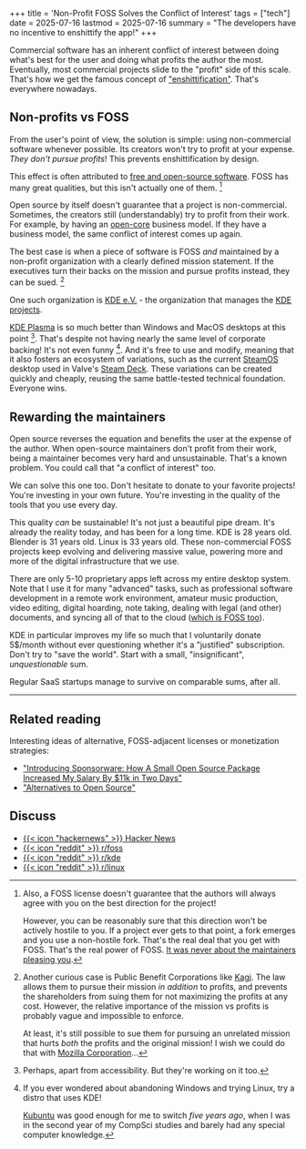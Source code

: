 +++
title = 'Non-Profit FOSS Solves the Conflict of Interest'
tags = ["tech"]
date = 2025-07-16
lastmod = 2025-07-16
summary = "The developers have no incentive to enshittify the app!"
+++

Commercial software has an inherent conflict of interest between doing what's
best for the user and doing what profits the author the most. Eventually, most
commercial projects slide to the "profit" side of this scale. That's how we get
the famous concept of
["enshittification"](https://en.wikipedia.org/wiki/Enshittification). That's
everywhere nowadays.

## Non-profits vs FOSS

From the user's point of view, the solution is simple: using non-commercial
software whenever possible. Its creators won't try to profit at your expense.
*They don't pursue profits*! This prevents enshittification by design.

This effect is often attributed to [free and open-source
software](https://en.wikipedia.org/wiki/Free_and_open-source_software). FOSS has
many great qualities, but this isn't actually one of them.
[^maintainer-disagreement]

Open source by itself doesn't guarantee that a project is non-commercial.
Sometimes, the creators still (understandably) try to profit from their work.
For example, by having an
[open-core](https://en.wikipedia.org/wiki/Open-core_model) business model. If
they have a business model, the same conflict of interest comes up again.

The best case is when a piece of software is FOSS *and* maintained by a
non-profit organization with a clearly defined mission statement. If the
executives turn their backs on the mission and pursue profits instead, they can
be sued. [^kagi]

One such organization is [KDE e.V.](https://ev.kde.org/whatiskdeev/) - the
organization that manages the [KDE
projects](https://en.wikipedia.org/wiki/KDE_Projects).

[KDE Plasma](https://kde.org/plasma-desktop/) is so much better than Windows and
MacOS desktops at this point [^accessibility]. That's despite not having nearly
the same level of corporate backing! It's not even funny [^switch-to-kde]. And
it's free to use and modify, meaning that it also fosters an ecosystem of
variations, such as the current [SteamOS](https://en.wikipedia.org/wiki/SteamOS)
desktop used in Valve's [Steam Deck](https://en.wikipedia.org/wiki/Steam_Deck).
These variations can be created quickly and cheaply, reusing the same
battle-tested technical foundation. Everyone wins.

## Rewarding the maintainers

Open source reverses the equation and benefits the user at the expense of the
author. When open-source maintainers don't profit from their work, being a
maintainer becomes very hard and unsustainable.  That's a known problem. You
could call that "a conflict of interest" too.

We can solve this one too. Don't hesitate to donate to your favorite projects!
You're investing in your own future. You're investing in the quality of the
tools that you use every day.

This quality *can* be sustainable! It's not just a beautiful pipe dream. It's
already the reality today, and has been for a long time. KDE is 28 years old.
Blender is 31 years old. Linux is 33 years old. These non-commercial FOSS
projects keep evolving and delivering massive value, powering more and more of
the digital infrastructure that we use.

There are only 5-10 proprietary apps left across my entire desktop system. Note
that I use it for many "advanced" tasks, such as professional software
development in a remote work environment, amateur music production, video
editing, digital hoarding, note taking, dealing with legal (and other)
documents, and syncing all of that to the cloud ([which is FOSS
too](https://nextcloud.com/)).

KDE in particular improves my life so much that I voluntarily donate 5$/month
without ever questioning whether it's a "justified" subscription. Don't try to
"save the world". Start with a small, "insignificant", *unquestionable* sum.

Regular SaaS startups manage to survive on comparable sums, after all.

---

## Related reading

Interesting ideas of alternative, FOSS-adjacent licenses or monetization
strategies:

- ["Introducing Sponsorware: How A Small Open Source Package Increased My Salary
  By $11k in Two Days"](https://calebporzio.com/sponsorware)
- ["Alternatives to Open Source"](https://simonsafar.com/2024/source_available/)

## Discuss

- [{{< icon "hackernews" >}} Hacker
  News](https://news.ycombinator.com/item?id=44583953)
- [{{< icon "reddit" >}}
  r/foss](https://www.reddit.com/r/foss/comments/1m1gxeq/nonprofit_foss_solves_the_conflict_of_interest/?)
- [{{< icon "reddit" >}}
  r/kde](https://www.reddit.com/r/kde/comments/1m1gv4h/nonprofit_foss_solves_the_conflict_of_interest/?)
- [{{< icon "reddit" >}}
  r/linux](https://www.reddit.com/r/linux/comments/1m1gwv1/nonprofit_foss_solves_the_conflict_of_interest/?)

[^maintainer-disagreement]: Also, a FOSS license doesn't guarantee that the
    authors will always agree with you on the best direction for the project!

    However, you can be reasonably sure that this direction won't be actively
    hostile to you. If a project ever gets to that point, a fork emerges and you
    use a non-hostile fork. That's the real deal that you get with FOSS. That's
    the real power of FOSS. [It was never about the maintainers pleasing
    you](https://utcc.utoronto.ca/~cks/space/blog/tech/PopularityAndOSSMoralObligations).

[^kagi]: Another curious case is Public Benefit Corporations like
    [Kagi](https://blog.kagi.com/what-is-next-for-kagi#4). The law allows them
    to pursue their mission *in addition* to profits, and prevents the
    shareholders from suing them for not maximizing the profits at any cost.
    However, the relative importance of the mission vs profits is probably vague
    and impossible to enforce.

    At least, it's still possible to sue them for pursuing an unrelated mission
    that hurts *both* the profits and the original mission! I wish we could do
    that with [Mozilla
    Corporation](https://en.wikipedia.org/wiki/Mozilla_Corporation)...

[^accessibility]: Perhaps, apart from accessibility. But they're working on it
too.

[^switch-to-kde]: If you ever wondered about abandoning Windows and trying
    Linux, try a distro that uses KDE!

    [Kubuntu](https://en.wikipedia.org/wiki/Kubuntu) was good enough for me to
    switch *five years ago*, when I was in the second year of my CompSci studies
    and barely had any special computer knowledge.
